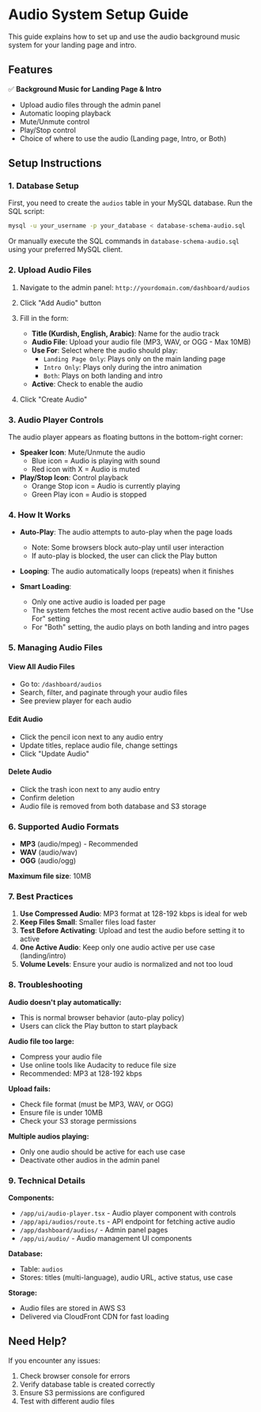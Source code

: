 # Audio System Setup Guide

This guide explains how to set up and use the audio background music system for your landing page and intro.

## Features

✅ **Background Music for Landing Page & Intro**

- Upload audio files through the admin panel
- Automatic looping playback
- Mute/Unmute control
- Play/Stop control
- Choice of where to use the audio (Landing page, Intro, or Both)

## Setup Instructions

### 1. Database Setup

First, you need to create the `audios` table in your MySQL database. Run the SQL script:

```bash
mysql -u your_username -p your_database < database-schema-audio.sql
```

Or manually execute the SQL commands in `database-schema-audio.sql` using your preferred MySQL client.

### 2. Upload Audio Files

1. Navigate to the admin panel: `http://yourdomain.com/dashboard/audios`
2. Click "Add Audio" button
3. Fill in the form:

   - **Title (Kurdish, English, Arabic)**: Name for the audio track
   - **Audio File**: Upload your audio file (MP3, WAV, or OGG - Max 10MB)
   - **Use For**: Select where the audio should play:
     - `Landing Page Only`: Plays only on the main landing page
     - `Intro Only`: Plays only during the intro animation
     - `Both`: Plays on both landing and intro
   - **Active**: Check to enable the audio

4. Click "Create Audio"

### 3. Audio Player Controls

The audio player appears as floating buttons in the bottom-right corner:

- **Speaker Icon**: Mute/Unmute the audio
  - Blue icon = Audio is playing with sound
  - Red icon with X = Audio is muted
- **Play/Stop Icon**: Control playback
  - Orange Stop icon = Audio is currently playing
  - Green Play icon = Audio is stopped

### 4. How It Works

- **Auto-Play**: The audio attempts to auto-play when the page loads
  - Note: Some browsers block auto-play until user interaction
  - If auto-play is blocked, the user can click the Play button
- **Looping**: The audio automatically loops (repeats) when it finishes

- **Smart Loading**:
  - Only one active audio is loaded per page
  - The system fetches the most recent active audio based on the "Use For" setting
  - For "Both" setting, the audio plays on both landing and intro pages

### 5. Managing Audio Files

#### View All Audio Files

- Go to: `/dashboard/audios`
- Search, filter, and paginate through your audio files
- See preview player for each audio

#### Edit Audio

- Click the pencil icon next to any audio entry
- Update titles, replace audio file, change settings
- Click "Update Audio"

#### Delete Audio

- Click the trash icon next to any audio entry
- Confirm deletion
- Audio file is removed from both database and S3 storage

### 6. Supported Audio Formats

- **MP3** (audio/mpeg) - Recommended
- **WAV** (audio/wav)
- **OGG** (audio/ogg)

**Maximum file size**: 10MB

### 7. Best Practices

1. **Use Compressed Audio**: MP3 format at 128-192 kbps is ideal for web
2. **Keep Files Small**: Smaller files load faster
3. **Test Before Activating**: Upload and test the audio before setting it to active
4. **One Active Audio**: Keep only one audio active per use case (landing/intro)
5. **Volume Levels**: Ensure your audio is normalized and not too loud

### 8. Troubleshooting

**Audio doesn't play automatically:**

- This is normal browser behavior (auto-play policy)
- Users can click the Play button to start playback

**Audio file too large:**

- Compress your audio file
- Use online tools like Audacity to reduce file size
- Recommended: MP3 at 128-192 kbps

**Upload fails:**

- Check file format (must be MP3, WAV, or OGG)
- Ensure file is under 10MB
- Check your S3 storage permissions

**Multiple audios playing:**

- Only one audio should be active for each use case
- Deactivate other audios in the admin panel

### 9. Technical Details

**Components:**

- `/app/ui/audio-player.tsx` - Audio player component with controls
- `/app/api/audios/route.ts` - API endpoint for fetching active audio
- `/app/dashboard/audios/` - Admin panel pages
- `/app/ui/audio/` - Audio management UI components

**Database:**

- Table: `audios`
- Stores: titles (multi-language), audio URL, active status, use case

**Storage:**

- Audio files are stored in AWS S3
- Delivered via CloudFront CDN for fast loading

## Need Help?

If you encounter any issues:

1. Check browser console for errors
2. Verify database table is created correctly
3. Ensure S3 permissions are configured
4. Test with different audio files
